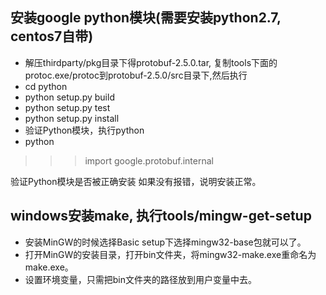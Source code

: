 ## 安装google python模块(需要安装python2.7, centos7自带)
- 解压thirdparty/pkg目录下得protobuf-2.5.0.tar, 复制tools下面的protoc.exe/protoc到protobuf-2.5.0/src目录下,然后执行
- cd python 
- python setup.py build 
- python setup.py test 
- python setup.py install
- 验证Python模块，执行python
- python 
>>> import google.protobuf.internal
>>> 
验证Python模块是否被正确安装
如果没有报错，说明安装正常。

## windows安装make, 执行tools/mingw-get-setup
- 安装MinGW的时候选择Basic setup下选择mingw32-base包就可以了。
- 打开MinGW的安装目录，打开bin文件夹，将mingw32-make.exe重命名为make.exe。
- 设置环境变量，只需把bin文件夹的路径放到用户变量中去。
